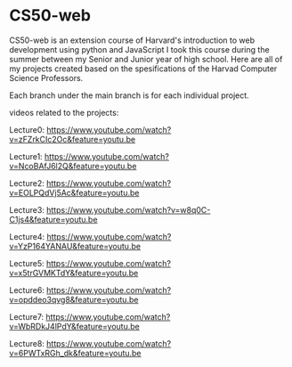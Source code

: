 # CS50-web
CS50-web is an extension course of Harvard's introduction to web development using python and JavaScript
I took this course during the summer between my Senior and Junior year of high school. Here are all of my projects created based on the spesifications of the Harvad Computer Science Professors.

Each branch under the main branch is for each individual project. 

videos related to the projects:

Lecture0: https://www.youtube.com/watch?v=zFZrkCIc2Oc&feature=youtu.be

Lecture1: https://www.youtube.com/watch?v=NcoBAfJ6l2Q&feature=youtu.be

Lecture2: https://www.youtube.com/watch?v=EOLPQdVj5Ac&feature=youtu.be

Lecture3: https://www.youtube.com/watch?v=w8q0C-C1js4&feature=youtu.be

Lecture4: https://www.youtube.com/watch?v=YzP164YANAU&feature=youtu.be

Lecture5: https://www.youtube.com/watch?v=x5trGVMKTdY&feature=youtu.be

Lecture6: https://www.youtube.com/watch?v=opddeo3qvg8&feature=youtu.be

Lecture7: https://www.youtube.com/watch?v=WbRDkJ4lPdY&feature=youtu.be

Lecture8: https://www.youtube.com/watch?v=6PWTxRGh_dk&feature=youtu.be
